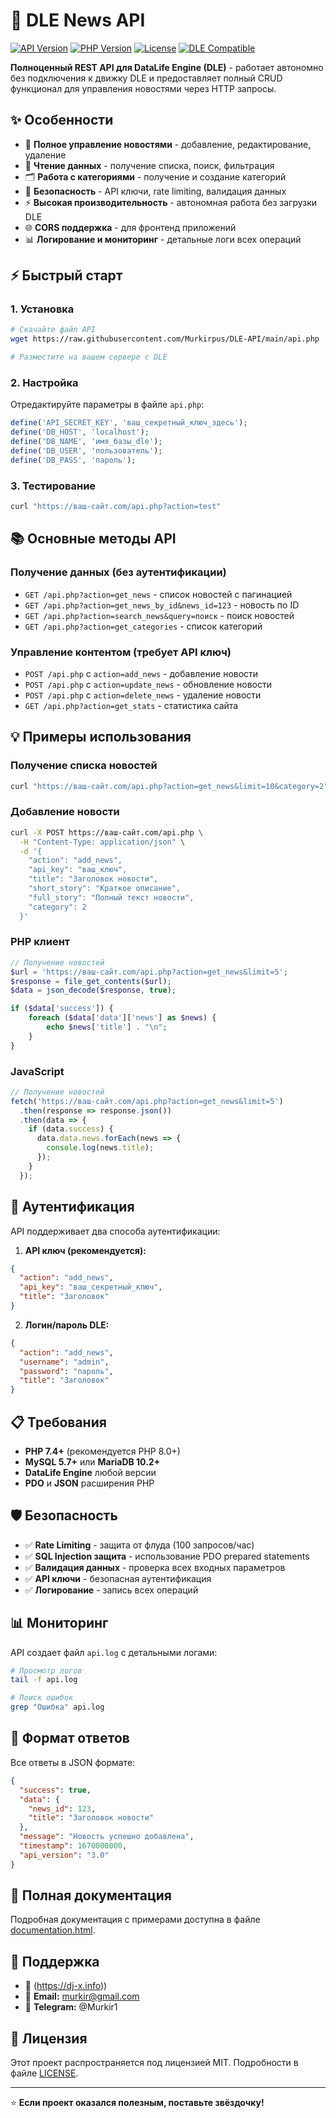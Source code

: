# 🚀 DLE News API

[![API Version](https://img.shields.io/badge/API%20Version-3.0-blue.svg)](https://github.com/yourusername/dle-api)
[![PHP Version](https://img.shields.io/badge/PHP-%3E%3D7.4-green.svg)](https://www.php.net/)
[![License](https://img.shields.io/badge/License-MIT-yellow.svg)](LICENSE)
[![DLE Compatible](https://img.shields.io/badge/DLE-All%20Versions-orange.svg)](https://dle-news.ru/)

**Полноценный REST API для DataLife Engine (DLE)** - работает автономно без подключения к движку DLE и предоставляет полный CRUD функционал для управления новостями через HTTP запросы.

## ✨ Особенности

- 📝 **Полное управление новостями** - добавление, редактирование, удаление
- 📖 **Чтение данных** - получение списка, поиск, фильтрация
- 🗂️ **Работа с категориями** - получение и создание категорий
- 🔐 **Безопасность** - API ключи, rate limiting, валидация данных
- ⚡ **Высокая производительность** - автономная работа без загрузки DLE
- 🌐 **CORS поддержка** - для фронтенд приложений
- 📊 **Логирование и мониторинг** - детальные логи всех операций

## ⚡ Быстрый старт

### 1. Установка
```bash
# Скачайте файл API
wget https://raw.githubusercontent.com/Murkirpus/DLE-API/main/api.php

# Разместите на вашем сервере с DLE
```

### 2. Настройка
Отредактируйте параметры в файле `api.php`:
```php
define('API_SECRET_KEY', 'ваш_секретный_ключ_здесь');
define('DB_HOST', 'localhost');
define('DB_NAME', 'имя_базы_dle');
define('DB_USER', 'пользователь');
define('DB_PASS', 'пароль');
```

### 3. Тестирование
```bash
curl "https://ваш-сайт.com/api.php?action=test"
```

## 📚 Основные методы API

### Получение данных (без аутентификации)
- `GET /api.php?action=get_news` - список новостей с пагинацией
- `GET /api.php?action=get_news_by_id&news_id=123` - новость по ID
- `GET /api.php?action=search_news&query=поиск` - поиск новостей
- `GET /api.php?action=get_categories` - список категорий

### Управление контентом (требует API ключ)
- `POST /api.php` с `action=add_news` - добавление новости
- `POST /api.php` с `action=update_news` - обновление новости
- `POST /api.php` с `action=delete_news` - удаление новости
- `GET /api.php?action=get_stats` - статистика сайта

## 💡 Примеры использования

### Получение списка новостей
```bash
curl "https://ваш-сайт.com/api.php?action=get_news&limit=10&category=2"
```

### Добавление новости
```bash
curl -X POST https://ваш-сайт.com/api.php \
  -H "Content-Type: application/json" \
  -d '{
    "action": "add_news",
    "api_key": "ваш_ключ",
    "title": "Заголовок новости",
    "short_story": "Краткое описание",
    "full_story": "Полный текст новости",
    "category": 2
  }'
```

### PHP клиент
```php
// Получение новостей
$url = 'https://ваш-сайт.com/api.php?action=get_news&limit=5';
$response = file_get_contents($url);
$data = json_decode($response, true);

if ($data['success']) {
    foreach ($data['data']['news'] as $news) {
        echo $news['title'] . "\n";
    }
}
```

### JavaScript
```javascript
// Получение новостей
fetch('https://ваш-сайт.com/api.php?action=get_news&limit=5')
  .then(response => response.json())
  .then(data => {
    if (data.success) {
      data.data.news.forEach(news => {
        console.log(news.title);
      });
    }
  });
```

## 🔐 Аутентификация

API поддерживает два способа аутентификации:

1. **API ключ (рекомендуется):**
```json
{
  "action": "add_news",
  "api_key": "ваш_секретный_ключ",
  "title": "Заголовок"
}
```

2. **Логин/пароль DLE:**
```json
{
  "action": "add_news", 
  "username": "admin",
  "password": "пароль",
  "title": "Заголовок"
}
```

## 📋 Требования

- **PHP 7.4+** (рекомендуется PHP 8.0+)
- **MySQL 5.7+** или **MariaDB 10.2+**
- **DataLife Engine** любой версии
- **PDO** и **JSON** расширения PHP

## 🛡️ Безопасность

- ✅ **Rate Limiting** - защита от флуда (100 запросов/час)
- ✅ **SQL Injection защита** - использование PDO prepared statements
- ✅ **Валидация данных** - проверка всех входных параметров
- ✅ **API ключи** - безопасная аутентификация
- ✅ **Логирование** - запись всех операций

## 📊 Мониторинг

API создает файл `api.log` с детальными логами:
```bash
# Просмотр логов
tail -f api.log

# Поиск ошибок
grep "Ошибка" api.log
```

## 🔄 Формат ответов

Все ответы в JSON формате:
```json
{
  "success": true,
  "data": {
    "news_id": 123,
    "title": "Заголовок новости"
  },
  "message": "Новость успешно добавлена",
  "timestamp": 1670000000,
  "api_version": "3.0"
}
```

## 📖 Полная документация

Подробная документация с примерами доступна в файле [documentation.html](documentation.html).

## 🤝 Поддержка

- 🐛 (https://dj-x.info))
- 📧 **Email:** murkir@gmail.com
- 💬 **Telegram:** @Murkir1

## 📄 Лицензия

Этот проект распространяется под лицензией MIT. Подробности в файле [LICENSE](LICENSE).

---

⭐ **Если проект оказался полезным, поставьте звёздочку!**

